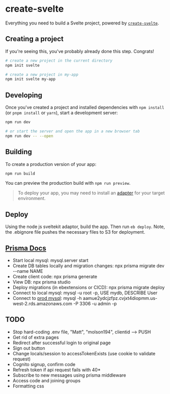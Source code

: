 # create-svelte

Everything you need to build a Svelte project, powered by [`create-svelte`](https://github.com/sveltejs/kit/tree/master/packages/create-svelte).

## Creating a project

If you're seeing this, you've probably already done this step. Congrats!

```bash
# create a new project in the current directory
npm init svelte

# create a new project in my-app
npm init svelte my-app
```

## Developing

Once you've created a project and installed dependencies with `npm install` (or `pnpm install` or `yarn`), start a development server:

```bash
npm run dev

# or start the server and open the app in a new browser tab
npm run dev -- --open
```

## Building

To create a production version of your app:

```bash
npm run build
```

You can preview the production build with `npm run preview`.

> To deploy your app, you may need to install an [adapter](https://kit.svelte.dev/docs/adapters) for your target environment.

## Deploy

Using the node js sveltekit adaptor, build the app. Then run `eb deploy`. Note, the .ebignore file pushes the necessary files to S3 for deployment.

## [Prisma Docs](https://www.prisma.io/docs/getting-started/setup-prisma/start-from-scratch/relational-databases)

* Start local mysql: mysql.server start 
* Create DB tables locally and migration changes: npx prisma migrate dev --name NAME
* Create client code: npx prisma generate
* View DB: npx prisma studio
* Deploy migrations (in ebextensions or CICD): npx prisma migrate deploy
* Connect to local mysql: mysql -u root -p, USE mydb, DESCRIBE User
* Connect to [prod mysql](https://stackoverflow.com/questions/8344057/connect-to-mysql-on-aws-from-local-machine): mysql -h aamue2ydcjzfpz.cvjxt4diopmm.us-west-2.rds.amazonaws.com -P 3306 -u admin -p

## TODO

* Stop hard-coding .env file, "Matt", "molson194", clientid --> PUSH
* Get rid of extra pages
* Redirect after successful login to original page
* Sign out button
* Change locals/session to accessTokenExists (use cookie to validate request)
* Cognito signup, confirm code
* Refresh token if api request fails with 40*
* Subscribe to new messages using prisma middleware
* Access code and joining groups
* Formatting css